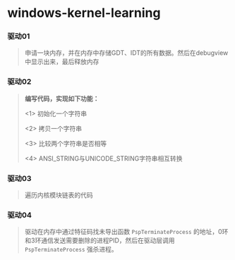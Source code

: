 # windows-kernel-learning
### 驱动01

> 申请一块内存，并在内存中存储GDT、IDT的所有数据。然后在debugview中显示出来，最后释放内存

### 驱动02

>**编写代码，实现如下功能：**
>
><1> 初始化一个字符串
>
><2> 拷贝一个字符串
>
><3> 比较两个字符串是否相等
>
><4> ANSI_STRING与UNICODE_STRING字符串相互转换

### 驱动03

>遍历内核模块链表的代码

### 驱动04

>驱动在内存中通过特征码找未导出函数 `PspTerminateProcess` 的地址，0环和3环通信发送需要删除的进程PID，然后在驱动层调用 `PspTerminateProcess` 强杀进程。